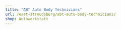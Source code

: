 ```yaml
---
title: "ABT Auto Body Technicians"
url: /east-stroudsburg/abt-auto-body-technicians/
shop: Autowerkstatt
---
```


